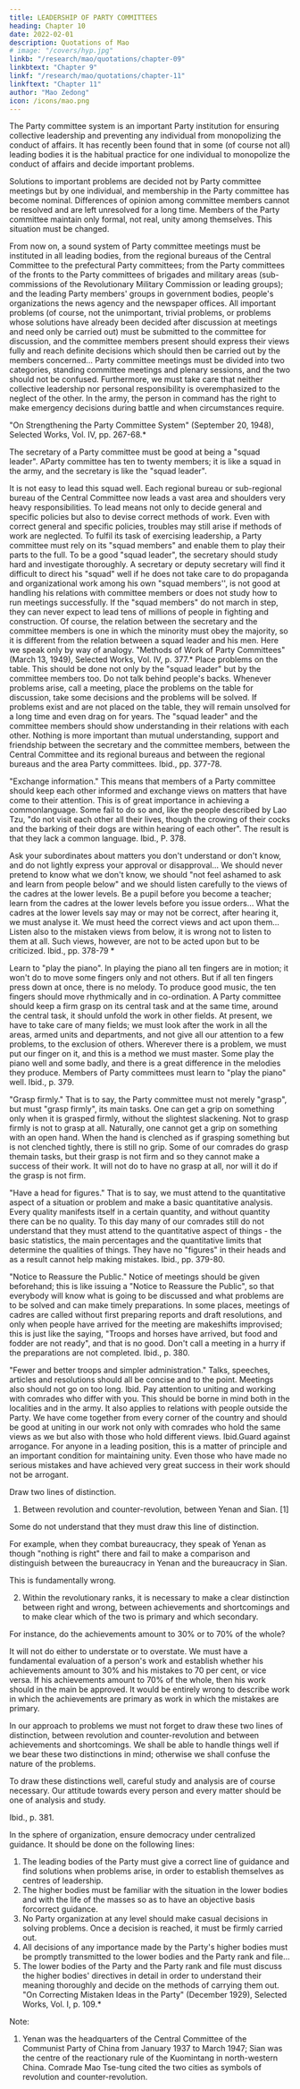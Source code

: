 ```yaml
---
title: LEADERSHIP OF PARTY COMMITTEES
heading: Chapter 10
date: 2022-02-01
description: Quotations of Mao
# image: "/covers/hyp.jpg"
linkb: "/research/mao/quotations/chapter-09"
linkbtext: "Chapter 9"
linkf: "/research/mao/quotations/chapter-11"
linkftext: "Chapter 11"
author: "Mao Zedong"
icon: /icons/mao.png
---
```



The Party committee system is an important Party institution for ensuring collective leadership and preventing any individual from monopolizing the conduct of affairs. It has recently been found that in some (of course not all) leading bodies it is the habitual practice for one individual to monopolize the conduct of affairs and decide important problems. 

Solutions to important problems are decided not by Party committee meetings but by one individual, and membership in the Party committee has become nominal. Differences of opinion among committee members cannot be resolved and are left unresolved for a long time. Members of the Party committee maintain only formal, not real, unity among themselves. This situation must be changed. 

From now on, a sound system of Party committee meetings must be instituted in all leading bodies, from the regional bureaus of the Central Committee to the prefectural Party committees; from the Party committees of the fronts to
the Party committees of brigades and military areas (sub-commissions of the
Revolutionary Military Commission or leading groups); and the leading Party
members' groups in government bodies, people's organizations the news
agency and the newspaper offices. All important problems (of course, not the
unimportant, trivial problems, or problems whose solutions have already been
decided after discussion at meetings and need only be carried out) must be
submitted to the committee for discussion, and the committee members
present should express their views fully and reach definite decisions which
should then be carried out by the members concerned… Party committee
meetings must be divided into two categories, standing committee meetings
and plenary sessions, and the two should not be confused. Furthermore, we
must take care that neither collective leadership nor personal responsibility is
overemphasized to the neglect of the other. In the army, the person in
command has the right to make emergency decisions during battle and when
circumstances require.

"On Strengthening the Party Committee System" (September 20, 1948), Selected
Works, Vol. IV, pp. 267-68.*

The secretary of a Party committee must be good at being a "squad leader". AParty committee has ten to twenty members; it is like a squad in the army, and the secretary is like the "squad leader". 

It is not easy to lead this squad well. Each regional bureau or sub-regional bureau of the Central
Committee now leads a vast area and shoulders very heavy responsibilities.
To lead means not only to decide general and specific policies but also to
devise correct methods of work. Even with correct general and specific
policies, troubles may still arise if methods of work are neglected. To fulfil its
task of exercising leadership, a Party committee must rely on its "squad
members" and enable them to play their parts to the full. To be a good "squad
leader", the secretary should study hard and investigate thoroughly. A
secretary or deputy secretary will find it difficult to direct his "squad" well if
he does not take care to do propaganda and organizational work among his
own "squad members'', is not good at handling his relations with committee
members or does not study how to run meetings successfully. If the "squad
members" do not march in step, they can never expect to lead tens of millions
of people in fighting and construction. Of course, the relation between the
secretary and the committee members is one in which the minority must obey
the majority, so it is different from the relation between a squad leader and
his men. Here we speak only by way of analogy.
"Methods of Work of Party Committees" (March 13, 1949), Selected Works, Vol. IV,
p. 377.*
Place problems on the table. This should be done not only by the "squad
leader" but by the committee members too. Do not talk behind people's
backs. Whenever problems arise, call a meeting, place the problems on the
table for discussion, take some decisions and the problems will be solved. If
problems exist and are not placed on the table, they will remain unsolved for
a long time and even drag on for years. The "squad leader" and the committee
members should show understanding in their relations with each other.
Nothing is more important than mutual understanding, support and friendship
between the secretary and the committee members, between the Central
Committee and its regional bureaus and between the regional bureaus and the
area Party committees.
Ibid., pp. 377-78.

"Exchange information." This means that members of a Party committee
should keep each other informed and exchange views on matters that have
come to their attention. This is of great importance in achieving a commonlanguage. Some fail to do so and, like the people described by Lao Tzu, "do
not visit each other all their lives, though the crowing of their cocks and the
barking of their dogs are within hearing of each other". The result is that they
lack a common language.
Ibid., P. 378.

Ask your subordinates about matters you don't understand or don't know, and
do not lightly express your approval or disapproval… We should never
pretend to know what we don't know, we should "not feel ashamed to ask and
learn from people below" and we should listen carefully to the views of the
cadres at the lower levels. Be a pupil before you become a teacher; learn from
the cadres at the lower levels before you issue orders… What the cadres at
the lower levels say may or may not be correct, after hearing it, we must
analyse it. We must heed the correct views and act upon them… Listen also
to the mistaken views from below, it is wrong not to listen to them at all.
Such views, however, are not to be acted upon but to be criticized.
Ibid., pp. 378-79 *

Learn to "play the piano". In playing the piano all ten fingers are in motion; it
won't do to move some fingers only and not others. But if all ten fingers press
down at once, there is no melody. To produce good music, the ten fingers
should move rhythmically and in co-ordination. A Party committee should
keep a firm grasp on its central task and at the same time, around the central
task, it should unfold the work in other fields. At present, we have to take
care of many fields; we must look after the work in all the areas, armed units
and departments, and not give all our attention to a few problems, to the
exclusion of others. Wherever there is a problem, we must put our finger on
it, and this is a method we must master. Some play the piano well and some
badly, and there is a great difference in the melodies they produce. Members
of Party committees must learn to "play the piano" well.
Ibid., p. 379.

"Grasp firmly." That is to say, the Party committee must not merely "grasp",
but must "grasp firmly", its main tasks. One can get a grip on something only
when it is grasped firmly, without the slightest slackening. Not to grasp
firmly is not to grasp at all. Naturally, one cannot get a grip on something
with an open hand. When the hand is clenched as if grasping something but is
not clenched tightly, there is still no grip. Some of our comrades do grasp themain tasks, but their grasp is not firm and so they cannot make a success of
their work. It will not do to have no grasp at all, nor will it do if the grasp is
not firm.

"Have a head for figures." That is to say, we must attend to the quantitative
aspect of a situation or problem and make a basic quantitative analysis. Every
quality manifests itself in a certain quantity, and without quantity there can be
no quality. To this day many of our comrades still do not understand that they
must attend to the quantitative aspect of things - the basic statistics, the main
percentages and the quantitative limits that determine the qualities of things.
They have no "figures" in their heads and as a result cannot help making
mistakes.
Ibid., pp. 379-80.

"Notice to Reassure the Public." Notice of meetings should be given
beforehand; this is like issuing a "Notice to Reassure the Public", so that
everybody will know what is going to be discussed and what problems are to
be solved and can make timely preparations. In some places, meetings of
cadres are called without first preparing reports and draft resolutions, and
only when people have arrived for the meeting are makeshifts improvised;
this is just like the saying, "Troops and horses have arrived, but food and
fodder are not ready", and that is no good. Don't call a meeting in a hurry if
the preparations are not completed.
Ibid., p. 380.

"Fewer and better troops and simpler administration." Talks, speeches,
articles and resolutions should all be concise and to the point. Meetings also
should not go on too long.
Ibid.
Pay attention to uniting and working with comrades who differ with you.
This should be borne in mind both in the localities and in the army. It also
applies to relations with people outside the Party. We have come together
from every corner of the country and should be good at uniting in our work
not only with comrades who hold the same views as we but also with those
who hold different views.
Ibid.Guard against arrogance. For anyone in a leading position, this is a matter of
principle and an important condition for maintaining unity. Even those who
have made no serious mistakes and have achieved very great success in their
work should not be arrogant.

Draw two lines of distinction.

1. Between revolution and counter-revolution, between Yenan and Sian. [1] 

Some do not understand that they must draw this line of distinction. 

For example, when they combat bureaucracy, they speak of Yenan as though "nothing is right" there and fail to make a comparison and distinguish between the bureaucracy in Yenan and
the bureaucracy in Sian. 

This is fundamentally wrong. 

2. Within the revolutionary ranks, it is necessary to make a clear distinction between right and wrong, between achievements and shortcomings and to make clear which
of the two is primary and which secondary. 

For instance, do the achievements amount to 30% or to 70% of the whole? 

It will not do either to understate or to overstate. We must have a fundamental evaluation of a
person's work and establish whether his achievements amount to 30% and his mistakes to 70 per cent, or vice versa. If his achievements amount to 70% of the whole, then his work should in the main be approved. It would be entirely wrong to describe work in which the achievements are
primary as work in which the mistakes are primary. 

In our approach to problems we must not forget to draw these two lines of distinction, between
revolution and counter-revolution and between achievements and shortcomings. We shall be able to handle things well if we bear these two distinctions in mind; otherwise we shall confuse the nature of the problems.

To draw these distinctions well, careful study and analysis are of course
necessary. Our attitude towards every person and every matter should be one
of analysis and study.

Ibid., p. 381.

In the sphere of organization, ensure democracy under centralized guidance.
It should be done on the following lines:

1. The leading bodies of the Party must give a correct line of guidance and find solutions when problems arise, in order to establish themselves as centres of leadership.
2. The higher bodies must be familiar with the situation in the lower bodies
and with the life of the masses so as to have an objective basis forcorrect guidance.
3. No Party organization at any level should make casual decisions in
solving problems. Once a decision is reached, it must be firmly carried
out.
4. All decisions of any importance made by the Party's higher bodies must
be promptly transmitted to the lower bodies and the Party rank and
file…
5. The lower bodies of the Party and the Party rank and file must discuss
the higher bodies' directives in detail in order to understand their
meaning thoroughly and decide on the methods of carrying them out.
"On Correcting Mistaken Ideas in the Party" (December 1929), Selected Works, Vol. I,
p. 109.*

Note:
1. Yenan was the headquarters of the Central Committee of the Communist Party of
China from January 1937 to March 1947; Sian was the centre of the reactionary rule
of the Kuomintang in north-western China. Comrade Mao Tse-tung cited the two
cities as symbols of revolution and counter-revolution.

